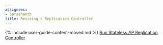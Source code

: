 ```yaml
---
assignees:
- bprashanth
title: Resizing a Replication Controller
---
```


{% include user-guide-content-moved.md %}
[Run Stateless AP Replication Controller](/docs/tutorials/stateless-application/run-stateless-ap-replication-controller/#resizing-a-replication-controller)
